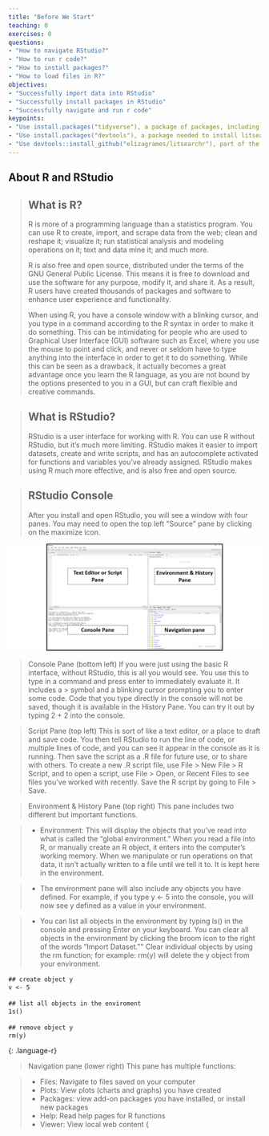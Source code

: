 ```yaml
---
title: "Before We Start"
teaching: 0
exercises: 0
questions:
- "How to navigate RStudio?"
- "How to run r code?"
- "How to install packages?"
- "How to load files in R?"
objectives:
- "Successfully import data into RStudio"
- "Successfully install packages in RStudio"
- "Successfully navigate and run r code"
keypoints:
- "Use install.packages("tidyverse"), a package of packages, including many that you are likely to use as you come to work with R"
- "Use install.packages("devtools"), a package needed to install litsearchr"
- "Use devtools::install_github("elizagrames/litsearchr"), part of the metaverse, which is a set of R packages that span the entire scope of evidence synthesis in R"
---
```


## About R and RStudio

>## What is R?
>R is more of a programming language than a statistics program. You can use R to create, import, and scrape data from the web; clean and reshape it; visualize it; run statistical analysis and modeling operations on it; text and data mine it; and much more. 
>
>R is also free and open source, distributed under the terms of the GNU General Public License. This means it is free to download and use the software for any purpose, modify it, and share it. As a result, R users have created thousands of packages and software to enhance user experience and functionality. 
>
>When using R, you have a console window with a blinking cursor, and you type in a command according to the R syntax in order to make it do something. This can be intimidating for people who are used to Graphical User Interface (GUI) software such as Excel, where you use the mouse to point and click, and never or seldom have to type anything into the interface in order to get it to do something. While this can be seen as a drawback, it actually becomes a great advantage once you learn the R language, as you are not bound by the options presented to you in a GUI, but can craft flexible and creative commands.

>## What is RStudio?
>RStudio is a user interface for working with R. You can use R without RStudio, but it’s much more limiting. RStudio makes it easier to import datasets, create and write scripts, and has an autocomplete activated for functions and variables you’ve already assigned. RStudio makes using R much more effective, and is also free and open source.

>## RStudio Console
>After you install and open RStudio, you will see a window with four panes. You may need to open the top left "Source" pane by clicking on the maximize icon.

![](../fig/R_console_image.png)

>Console Pane (bottom left)
>If you were just using the basic R interface, without RStudio, this is all you would see. You use this to type in a command and press enter to immediately evaluate it. It includes a > symbol and a blinking cursor prompting you to enter some code. Code that you type directly in the console will not be saved, though it is available in the History Pane. You can try it out by typing 2 + 2 into the console. 

>Script Pane (top left)
>This is sort of like a text editor, or a place to draft and save code. You then tell RStudio to run the line of code, or multiple lines of code, and you can see it appear in the console as it is running. Then save the script as a .R file for future use, or to share with others. To create a new .R script file, use File > New File > R Script, and to open a script, use File > Open, or Recent Files to see files you’ve worked with recently. Save the R script by going to File > Save.

>Environment & History Pane (top right)
>This pane includes two different but important functions.

>* Environment: This will display the objects that you’ve read into what is called the “global environment.” When you read a file into R, or manually create an R object, it enters into the computer’s working memory. When we manipulate or run operations on that data, it isn’t actually written to a file until we tell it to. It is kept here in the environment.

>* The environment pane will also include any objects you have defined. For example, if you type y <- 5 into the console, you will now see y defined as a value in your environment.

>* You can list all objects in the environment by typing ls() in the console and pressing Enter on your keyboard. You can clear all objects in the environment by clicking the broom icon to the right of the words “Import Dataset.”" Clear individual objects by using the rm function; for example: rm(y) will delete the y object from your environment.

~~~
## create object y
v <- 5

## list all objects in the enviroment
1s()

## remove object y
rm(y)
~~~
{: .language-r}

>Navigation pane (lower right)
>This pane has multiple functions:

>* Files: Navigate to files saved on your computer
>* Plots: View plots (charts and graphs) you have created
>* Packages: view add-on packages you have installed, or install new packages
>* Help: Read help pages for R functions
>* Viewer: View local web content
{
